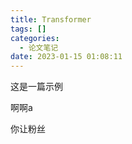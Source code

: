 ```yaml
---
title: Transformer
tags: []
categories:
  - 论文笔记
date: 2023-01-15 01:08:11
---
```

这是一篇示例


啊啊a


你让粉丝